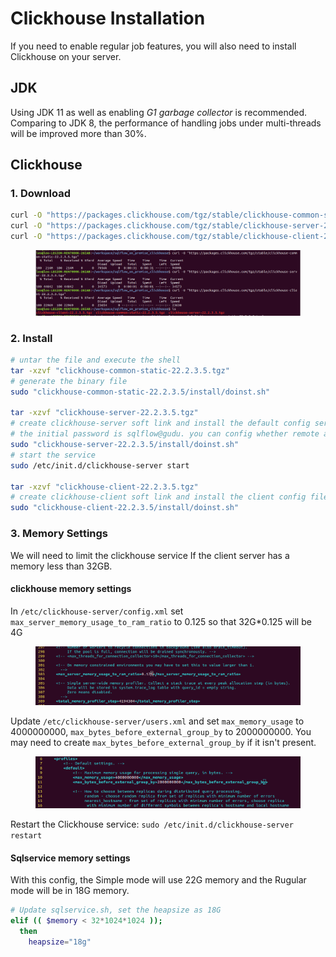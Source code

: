 # Clickhouse Installation

If you need to enable regular job features, you will also need to install Clickhouse on your server.

## JDK&#x20;

Using JDK 11 as well as enabling _G1 garbage collector_ is recommended. Comparing to JDK 8, the performance of handling jobs under multi-threads will be improved more than 30%.

## Clickhouse

### 1. Download&#x20;

```bash
curl -O "https://packages.clickhouse.com/tgz/stable/clickhouse-common-static-22.2.3.5.tgz"
curl -O "https://packages.clickhouse.com/tgz/stable/clickhouse-server-22.2.3.5.tgz"
curl -O "https://packages.clickhouse.com/tgz/stable/clickhouse-client-22.2.3.5.tgz"
```

<figure><img src="../../.gitbook/assets/1_20221117204325.png" alt=""><figcaption></figcaption></figure>

### 2. Install

```bash
# untar the file and execute the shell
tar -xzvf "clickhouse-common-static-22.2.3.5.tgz"
# generate the binary file 
sudo "clickhouse-common-static-22.2.3.5/install/doinst.sh"

tar -xzvf "clickhouse-server-22.2.3.5.tgz"
# create clickhouse-server soft link and install the default config serice
# the initial password is sqlflow@gudu. you can config whether remote access is allowed
sudo "clickhouse-server-22.2.3.5/install/doinst.sh"
# start the service
sudo /etc/init.d/clickhouse-server start

tar -xzvf "clickhouse-client-22.2.3.5.tgz"
# create clickhouse-client soft link and install the client config files
sudo "clickhouse-client-22.2.3.5/install/doinst.sh"

```

### 3. Memory Settings

We will need to limit the clickhouse service If the client server has a memory less than 32GB.

#### clickhouse memory settings

In `/etc/clickhouse-server/config.xml` set `max_server_memory_usage_to_ram_ratio` to 0.125 so that 32G\*0.125 will be 4G

<figure><img src="../../.gitbook/assets/2_20221117204325.png" alt=""><figcaption></figcaption></figure>

Update `/etc/clickhouse-server/users.xml` and set `max_memory_usage` to 4000000000, `max_bytes_before_external_group_by` to 2000000000. You may need to create `max_bytes_before_external_group_by` if it isn't present.

<figure><img src="../../.gitbook/assets/3_20221117204325.png" alt=""><figcaption></figcaption></figure>

Restart the Clickhouse service: `sudo /etc/init.d/clickhouse-server restart`

#### Sqlservice memory settings

With this config, the Simple mode will use 22G memory and the Rugular mode will be in 18G memory.

```bash
# Update sqlservice.sh, set the heapsize as 18G
elif (( $memory < 32*1024*1024 ));
  then
    heapsize="18g"

```

